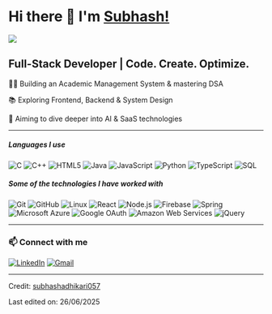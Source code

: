 # Hi there 👋 I'm [Subhash!](https://github.com/subhashadhikari057)

<img src="https://readme-typing-svg.herokuapp.com?lines=Full+Stack+Web+Developer;Passionate+about+AI+%7C+SaaS;Always+learning+new+things;Building+real-world+projects&center=true&width=500&height=45" />


## Full-Stack Developer | Code. Create. Optimize.

👨‍💻 Building an Academic Management System & mastering DSA

📚 Exploring Frontend, Backend & System Design

🚀 Aiming to dive deeper into AI & SaaS technologies



---

##### Languages I use

![C](https://img.shields.io/badge/-C-000000?style=flat&logo=c)
![C++](https://img.shields.io/badge/-C++-000000?style=flat&logo=c%2B%2B)
![HTML5](https://img.shields.io/badge/-HTML5-000000?style=flat&logo=html5)
![Java](https://img.shields.io/badge/-Java-000000?style=flat&logo=java)
![JavaScript](https://img.shields.io/badge/-JavaScript-000000?style=flat&logo=javascript)
![Python](https://img.shields.io/badge/-Python-000000?style=flat&logo=python)
![TypeScript](https://img.shields.io/badge/-TypeScript-000000?style=flat&logo=typescript)
![SQL](https://img.shields.io/badge/-SQL-000000?style=flat&logo=postgresql)

##### Some of the technologies I have worked with

![Git](https://img.shields.io/badge/-Git-222222?style=flat&logo=git&logoColor=F05032)
![GitHub](https://img.shields.io/badge/-GitHub-222222?style=flat&logo=github&logoColor=181717)
![Linux](https://img.shields.io/badge/-Linux-222222?style=flat&logo=linux&logoColor=FCC624)
![React](https://img.shields.io/badge/-React-222222?style=flat&logo=react&logoColor=61DAFB)
![Node.js](https://img.shields.io/badge/-Node.js-222222?style=flat&logo=node.js&logoColor=339933)
![Firebase](https://img.shields.io/badge/Firebase-222222?style=flat-square&logo=firebase)
![Spring](https://img.shields.io/badge/-Spring-222222?style=flat&logo=spring&logoColor=6DB33F)
![Microsoft Azure](https://img.shields.io/badge/Microsoft%20Azure-222222?style=flat-square&logo=microsoft-azure)
![Google OAuth](https://img.shields.io/badge/Google%20OAuth-222222?style=flat-square&logo=google)
![Amazon Web Services](https://img.shields.io/badge/-Amazon%20Web%20Services-222222?style=flat-square&logo=Amazon-Web-Services)
![jQuery](https://img.shields.io/badge/-jQuery-222222?style=flat&logo=jQuery&logoColor=0769AD)

---

### 📫 Connect with me

[![LinkedIn](https://img.shields.io/badge/-LinkedIn-0A66C2?style=flat&logo=linkedin&logoColor=white)](https://www.linkedin.com/in/subhash-adhikari-045018305/)
[![Gmail](https://img.shields.io/badge/-Gmail-EA4335?style=flat&logo=gmail&logoColor=white)](mailto:subhashadhikari057@gmail.com)

---

Credit: [subhashadhikari057](https://github.com/subhashadhikari057)

Last edited on: 26/06/2025
